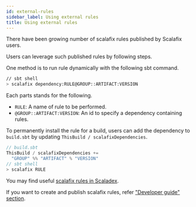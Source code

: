 ```yaml
---
id: external-rules
sidebar_label: Using external rules
title: Using external rules
---
```


There have been growing number of scalafix rules published by Scalafix users.

Users can leverage such published rules by following steps.

One method is to run rule dynamically with the following sbt command.

```sh
// sbt shell
> scalafix dependency:RULE@GROUP::ARTIFACT:VERSION
```

Each parts stands for the following.
* `RULE`: A name of rule to be performed.
* `@GROUP::ARTIFACT:VERSION`: An id to specify a dependency containing rules.

To permanently install the rule for a build, users can add the dependency to
`build.sbt` by updating `ThisBuild / scalafixDependencies`.

```scala
// build.sbt
ThisBuild / scalafixDependencies +=
  "GROUP" %% "ARTIFACT" % "VERSION"
// sbt shell
> scalafix RULE
```

You may find useful [scalafix rules in Scaladex](https://index.scala-lang.org/search?q=scalafix).

If you want to create and publish scalafix rules, refer ["Developer guide" section](../developers/setup.md).









